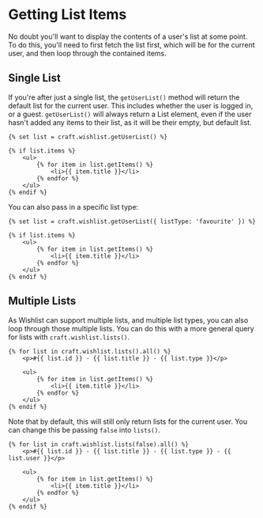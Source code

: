 # Getting List Items
No doubt you'll want to display the contents of a user's list at some point. To do this, you'll need to first fetch the list first, which will be for the current user, and then loop through the contained items.

## Single List
If you're after just a single list, the `getUserList()` method will return the default list for the current user. This includes whether the user is logged in, or a guest. `getUserList()` will always return a List element, even if the user hasn't added any items to their list, as it will be their empty, but default list.

```twig
{% set list = craft.wishlist.getUserList() %}

{% if list.items %}
    <ul>
        {% for item in list.getItems() %}
            <li>{{ item.title }}</li>
        {% endfor %}
    </ul>
{% endif %}
```

You can also pass in a specific list type:

```twig
{% set list = craft.wishlist.getUserList({ listType: 'favourite' }) %}

{% if list.items %}
    <ul>
        {% for item in list.getItems() %}
            <li>{{ item.title }}</li>
        {% endfor %}
    </ul>
{% endif %}
```

## Multiple Lists
As Wishlist can support multiple lists, and multiple list types, you can also loop through those multiple lists. You can do this with a more general query for lists with `craft.wishlist.lists()`.

```twig
{% for list in craft.wishlist.lists().all() %}
    <p>#{{ list.id }} - {{ list.title }} - {{ list.type }}</p>

    <ul>
        {% for item in list.getItems() %}
            <li>{{ item.title }}</li>
        {% endfor %}
    </ul>
{% endif %}
```

Note that by default, this will still only return lists for the current user. You can change this be passing `false` into `lists()`.

```twig
{% for list in craft.wishlist.lists(false).all() %}
    <p>#{{ list.id }} - {{ list.title }} - {{ list.type }} - {{ list.user }}</p>

    <ul>
        {% for item in list.getItems() %}
            <li>{{ item.title }}</li>
        {% endfor %}
    </ul>
{% endif %}
```
